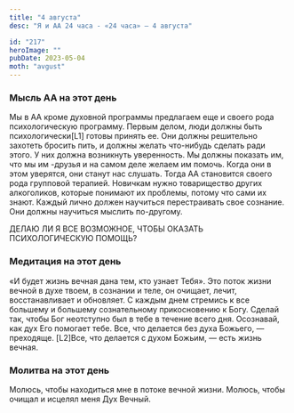 ```yaml
---
title: "4 августа"
desc: "Я и АА 24 часа - «24 часа» — 4 августа"

id: "217"
heroImage: ""
pubDate: 2023-05-04
moth: "avgust"
---
```


### Мысль АА на этот день

Мы в АА кроме духовной программы предлагаем еще и своего рода психологическую
программу. Первым делом, люди должны быть психологически[L1] готовы принять
ее. Они должны решительно захотеть бросить пить, и должны желать что-нибудь
сделать ради этого. У них должна возникнуть уверенность. Мы должны показать
им, что мы им -друзья и на самом деле желаем им помочь. Когда они в этом
уверятся, они станут нас слушать. Тогда АА становится своего рода групповой
терапией. Новичкам нужно товарищество других алкоголиков, которые понимают их
проблемы, потому что сами их знают. Каждый лично должен научиться
перестраивать свое сознание. Они должны научиться мыслить по-другому.

ДЕЛАЮ ЛИ Я ВСЕ ВОЗМОЖНОЕ, ЧТОБЫ ОКАЗАТЬ ПСИХОЛОГИЧЕСКУЮ ПОМОЩЬ?

### Медитация на этот день

«И будет жизнь вечная дана тем, кто узнает Тебя». Это поток жизни вечной в
духе твоем, в сознании и теле, он очищает, лечит, восстанавливает и обновляет.
С каждым днем стремись к все большему и большему сознательному прикосновению к
Богу. Сделай так, чтобы Бог неотступно был в тебе в течение всего дня.
Осознавай, как дух Его помогает тебе. Все, что делается без духа Божьего, —
преходяще. [L2]Все, что делается с духом Божьим, — есть жизнь вечная.

### Молитва на этот день

Молюсь, чтобы находиться мне в потоке вечной жизни. Молюсь, чтобы очищал и
исцелял меня Дух Вечный.
